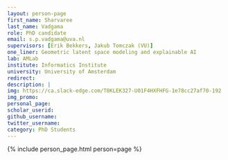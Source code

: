 ```yaml
---
layout: person-page
first_name: Sharvaree 
last_name: Vadgama
role: PhD candidate
email: s.p.vadgama@uva.nl
supervisors: [Erik Bekkers, Jakub Tomczak (VU)]
one_liner: Geometric latent space modeling and explainable AI
lab: AMLab
institute: Informatics Institute
university: University of Amsterdam
redirect: 
description: |
img: https://ca.slack-edge.com/T0KLEK327-U01F4HXFHFG-1e78cc27af70-192
img_promo: 
personal_page: 
scholar_userid: 
github_username: 
twitter_username: 
category: PhD Students
---
```


{% include person_page.html person=page %}
